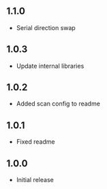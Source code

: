 ## 1.1.0

* Serial direction swap

## 1.0.3

* Update internal libraries

## 1.0.2

* Added scan config to readme

## 1.0.1

* Fixed readme

## 1.0.0

* Initial release
